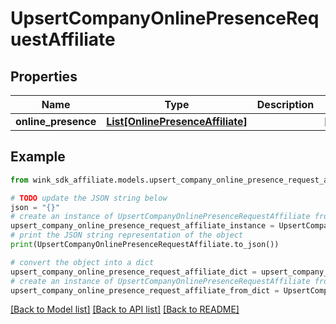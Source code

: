 # UpsertCompanyOnlinePresenceRequestAffiliate


## Properties

Name | Type | Description | Notes
------------ | ------------- | ------------- | -------------
**online_presence** | [**List[OnlinePresenceAffiliate]**](OnlinePresenceAffiliate.md) |  | [optional] 

## Example

```python
from wink_sdk_affiliate.models.upsert_company_online_presence_request_affiliate import UpsertCompanyOnlinePresenceRequestAffiliate

# TODO update the JSON string below
json = "{}"
# create an instance of UpsertCompanyOnlinePresenceRequestAffiliate from a JSON string
upsert_company_online_presence_request_affiliate_instance = UpsertCompanyOnlinePresenceRequestAffiliate.from_json(json)
# print the JSON string representation of the object
print(UpsertCompanyOnlinePresenceRequestAffiliate.to_json())

# convert the object into a dict
upsert_company_online_presence_request_affiliate_dict = upsert_company_online_presence_request_affiliate_instance.to_dict()
# create an instance of UpsertCompanyOnlinePresenceRequestAffiliate from a dict
upsert_company_online_presence_request_affiliate_from_dict = UpsertCompanyOnlinePresenceRequestAffiliate.from_dict(upsert_company_online_presence_request_affiliate_dict)
```
[[Back to Model list]](../README.md#documentation-for-models) [[Back to API list]](../README.md#documentation-for-api-endpoints) [[Back to README]](../README.md)


